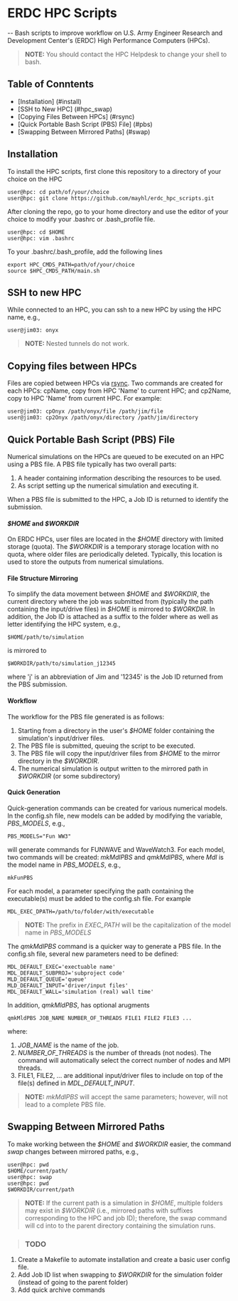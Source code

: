 # ERDC HPC Scripts
--
Bash scripts to improve workflow on U.S. Army Engineer Research and Development Center's (ERDC) High Performance Computers (HPCs).

> **NOTE:** You should contact the HPC Helpdesk to change your shell to bash.

## Table of Conntents
* [Installation] (#install)
* [SSH to New HPC] (#hpc_swap)
* [Copying Files Between HPCs] (#rsync)
* [Quick Portable Bash Script (PBS) File] (#pbs) 
* [Swapping Between Mirrored Paths] (#swap) 

## Installation <a name='install'></a>
To install the HPC scripts, first clone this repository to a directory
of your choice on the HPC

    user@hpc: cd path/of/your/choice
    user@hpc: git clone https://github.com/mayhl/erdc_hpc_scripts.git
    
After cloning the repo, go to your home directory and use the editor of your choice to modify your .bashrc or .bash_profile file.

    user@hpc: cd $HOME
    user@hpc: vim .bashrc
    
To your .bashrc/.bash_profile, add the following lines

    export HPC_CMDS_PATH=path/of/your/choice
    source $HPC_CMDS_PATH/main.sh
    

## SSH to new HPC <a name='hpc_swap'></a>
While connected to an HPC, you can ssh to a new HPC by using the HPC name, e.g., 

    user@jim03: onyx

> **NOTE:** Nested tunnels do not work.

## Copying files between HPCs <a name='rsync'></a>
Files are copied between HPCs via [rsync](https://rsync.samba.org/). Two commands are created for each HPCs: cpName, copy from HPC 'Name' to current HPC; and cp2Name, copy to HPC 'Name' from current HPC. For example:

    user@jim03: cpOnyx /path/onyx/file /path/jim/file
    user@jim03: cp2Onyx /path/onyx/directory /path/jim/directory 


## Quick Portable Bash Script (PBS) File <a name='pbs'></a>
    
Numerical simulations on the HPCs are queued to be executed on an HPC using a PBS file. A PBS file typically has two overall parts:

1. A header containing information describing the resources to be used.
2. As script setting up the numerical simulation and executing it.

When a PBS file is submitted to the HPC, a Job ID is returned to identify the submission.  

#### *\$HOME* and *\$WORKDIR*

On ERDC HPCs, user files are located in the *\$HOME* directory with limited storage (quota). The *\$WORKDIR* is a temporary storage location with no quota, where older files are periodically deleted. Typically, this location is used to store the outputs from numerical simulations.

#### File Structure Mirroring

To simplify the data movement between *\$HOME* and *\$WORKDIR*, the current directory where the job was submitted from (typically the path containing the input/drive files) in *\$HOME* is mirrored to *\$WORKDIR*. In addition, the Job ID is attached as a suffix to the folder where as well as letter identifying the HPC system, e.g.,

    $HOME/path/to/simulation
    
is mirrored to 

    $WORKDIR/path/to/simulation_j12345
    
where 'j' is an abbreviation of Jim and '12345' is the Job ID returned from the PBS submission.

#### Workflow
The workflow for the PBS file generated is as follows:

1. Starting from a directory in the user's *\$HOME* folder containing the simulation's input/driver files.
3. The PBS file is submitted, queuing the script to be executed.
4. The PBS file will copy the input/driver files from *\$HOME*  to the mirror directory in the *\$WORKDIR*.
5. The numerical simulation is output written to the mirrored path in *\$WORKDIR* (or some subdirectory)

#### Quick Generation 

Quick-generation commands can be created for various numerical models. In the config.sh file, new models can be added by modifying the variable, *PBS_MODELS*, e.g.,  

    PBS_MODELS="Fun WW3"

will generate commands for FUNWAVE and WaveWatch3. For each model, two commands will be created: *mkMdlPBS* and *qmkMdlPBS*, where *Mdl* is the model name in *PBS_MODELS*, e.g., 

    mkFunPBS
    
For each model, a parameter specifying the path containing the executable(s) must be added to the config.sh file. For example

    MDL_EXEC_DPATH=/path/to/folder/with/executable

> **NOTE:** The prefix in *EXEC_PATH* will be the capitalization of the model name in *PBS_MODELS*

The *qmkMdlPBS* command is a quicker way to generate a PBS file. In the config.sh file, several new parameters need to be defined:

    MDL_DEFAULT_EXEC='exectuable name'
    MDL_DEFAULT_SUBPROJ='subproject code'
    MLD_DEFAULT_QUEUE='queue'
    MLD_DEFAULT_INPUT='driver/input files'
    MDL_DEFAULT_WALL='simulation (real) wall time'

In addition, *qmkMldPBS*, has optional arugments 

    qmkMldPBS JOB_NAME NUMBER_OF_THREADS FILE1 FILE2 FILE3 ... 
    
where: 

1. *JOB\_NAME* is the name of the job.
2.  *NUMBER\_OF\_THREADS* is the number of threads (not nodes). The command will automatically select the correct number of nodes and MPI threads. 
3. FILE1, FILE2, ... are additional input/driver files to include on top of the file(s) defined in *MDL\_DEFAULT\_INPUT*.

> **NOTE:** *mkMdlPBS* will accept the same parameters; however, will not lead to a complete PBS file. 
 
## Swapping Between Mirrored Paths<a name='swap'></a>

To make working between the *\$HOME* and *\$WORKDIR* easier, the command *swap* changes between mirrored paths, e.g.,

    user@hpc: pwd
    $HOME/current/path/
    user@hpc: swap
    user@hpc: pwd
    $WORKDIR/current/path
    
> **NOTE:** If the current path is a simulation in *\$HOME*, multiple folders may exist in *\$WORKDIR* (i.e., mirrored paths with suffixes corresponding to the HPC and job ID); therefore, the swap command will cd into to the parent directory containing the simulation runs. 

> ### TODO 
1. Create a Makefile to automate installation and create a basic user config file.
2. Add Job ID list when swapping to *\$WORKDIR* for the simulation folder (instead of going to the parent folder)
3. Add quick archive commands 